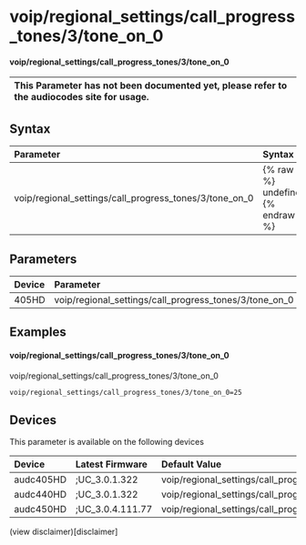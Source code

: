 ﻿---
description: voip/regional_settings/call_progress_tones/3/tone_on_0
search: false
---

# voip/regional_settings/call_progress_tones/3/tone_on_0

#### voip/regional_settings/call_progress_tones/3/tone_on_0


| This Parameter has not been documented yet, please refer to the audiocodes site for usage.  |
| :--- |

## Syntax
| Parameter | Syntax |
| :--- | :--- |
|voip/regional_settings/call_progress_tones/3/tone_on_0 | {% raw %} undefined {% endraw %} |

## Parameters
|Device|Parameter|value|Description|
|:---|:---|:---|:---|
| 405HD | voip/regional_settings/call_progress_tones/3/tone_on_0 |  |  |

## Examples
#### voip/regional_settings/call_progress_tones/3/tone_on_0

voip/regional_settings/call_progress_tones/3/tone_on_0

```
voip/regional_settings/call_progress_tones/3/tone_on_0=25
```

## Devices
This parameter is available on the following devices

| Device | Latest Firmware | Default Value |
|:---|:---|:---|
| audc405HD | ;UC_3.0.1.322 | voip/regional_settings/call_progress_tones/3/tone_on_0=25 
| audc440HD | ;UC_3.0.1.322 | voip/regional_settings/call_progress_tones/3/tone_on_0=25 
| audc450HD | ;UC_3.0.4.111.77 | voip/regional_settings/call_progress_tones/3/tone_on_0=25 

(view disclaimer)[disclaimer]
